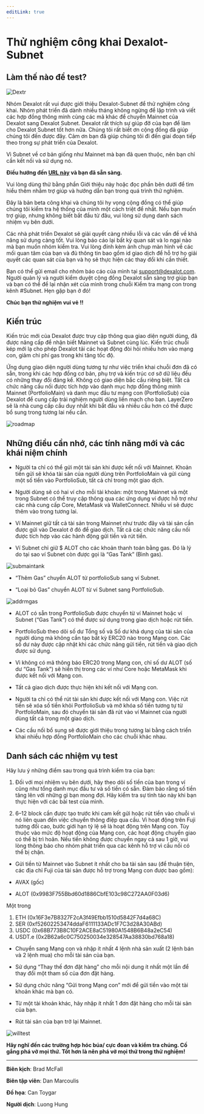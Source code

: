 ```yaml
---
editLink: true
---
```


# Thử nghiệm công khai Dexalot-Subnet

 ## Làm thế nào để test?

![Dextr](/images/howtotest/dextrcomp.png)

Nhóm Dexalot rất vui được giới thiệu Dexalot-Subnet để thử nghiệm công khai. Nhóm phát triển đã dành nhiều tháng không ngừng để lập trình và viết các hợp đồng thông minh cùng các mã khác để chuyển Mainnet của Dexalot sang Dexalot Subnet. Dexalot rất thích sự giúp đỡ của bạn để làm cho Dexalot Subnet tốt hơn nữa. Chúng tôi rất biết ơn cộng đồng đã giúp chúng tôi đến được đây. Cảm ơn bạn đã giúp chúng tôi đi đến giai đoạn tiếp theo trong sự phát triển của Dexalot.

Vì Subnet về cơ bản giống như Mainnet mà bạn đã quen thuộc, nên bạn chỉ cần kết nối và sử dụng nó.

**Điều hướng đến [URL này](https://app.dexalot-test.com/trade) và bạn đã sẵn sàng.**

Vui lòng dùng thử bằng phần Giới thiệu này hoặc đọc phần bên dưới để tìm hiểu thêm nhằm trợ giúp và hướng dẫn bạn trong quá trình thử nghiệm.

<VidStack src="youtube/vRvaswPuMNg" />

Đây là bản beta công khai và chúng tôi hy vọng cộng đồng có thể giúp chúng tôi kiểm tra hệ thống của mình một cách triệt để nhất. Nếu bạn muốn trợ giúp, nhưng không biết bắt đầu từ đâu, vui lòng sử dụng danh sách nhiệm vụ bên dưới.

Các nhà phát triển Dexalot sẽ giải quyết càng nhiều lỗi và các vấn đề về khả năng sử dụng càng tốt. Vui lòng báo cáo lại bất kỳ quan sát và lo ngại nào mà bạn muốn nhóm kiểm tra. Vui lòng đính kèm ảnh chụp màn hình về các mối quan tâm của bạn và đủ thông tin bao gồm id giao dịch để hỗ trợ họ giải quyết các quan sát của bạn và họ sẽ thực hiện các thay đổi khi cần thiết.

Bạn có thể gửi email cho nhóm báo cáo của mình tại [support@dexalot.com](support@dexalot.com). Người quản lý và người kiểm duyệt cộng đồng Dexalot sẵn sàng trợ giúp bạn và bạn có thể để lại nhận xét của mình trong chuỗi Kiểm tra mạng con trong kênh #Subnet. Hẹn gặp bạn ở đó!

**Chúc bạn thử nghiệm vui vẻ !!**

## **Kiến ​​​​trúc**

Kiến trúc mới của Dexalot được truy cập thông qua giao diện người dùng, đã được nâng cấp để nhận biết Mainnet và Subnet cùng lúc. Kiến trúc chuỗi kép mới lạ cho phép Dexalot tải các hoạt động đòi hỏi nhiều hơn vào mạng con, giảm chi phí gas trong khi tăng tốc độ.

Ứng dụng giao diện người dùng tương tự như việc triển khai chuỗi đơn đã có sẵn, trong khi các hợp đồng cơ bản, phụ trợ và kiến ​​trúc cơ sở dữ liệu đều có những thay đổi đáng kể. Không có giao diện bắc cầu riêng biệt. Tất cả chức năng cầu nối được tích hợp vào danh mục hợp đồng thông minh Mainnet (PortfolioMain) và danh mục đầu tư mạng con (PortfolioSub) của Dexalot để cung cấp trải nghiệm người dùng liền mạch cho bạn. LayerZero sẽ là nhà cung cấp cầu duy nhất khi bắt đầu và nhiều cầu hơn có thể được bổ sung trong tương lai nếu cần.

![roadmap](/images/howtotest/roadmp.png)


## Những điều cần nhớ, các tính năng mới và các khái niệm chính

* Người ta chỉ có thể gửi một tài sản khi được kết nối với Mainnet. Khoản tiền gửi sẽ khóa tài sản của người dùng trên PortfolioMain và gửi cùng một số tiền vào PortfolioSub, tất cả chỉ trong một giao dịch.

* Người dùng sẽ có hai ví cho mỗi tài khoản: một trong Mainnet và một trong Subnet có thể truy cập thông qua các ứng dụng ví được hỗ trợ như các nhà cung cấp Core, MetaMask và WalletConnect. Nhiều ví sẽ được thêm vào trong tương lai.

* Ví Mainnet giữ tất cả tài sản trong Mainnet như trước đây và tài sản cần được gửi vào Dexalot ở đó để giao dịch. Tất cả các chức năng cầu nối được tích hợp vào các hành động gửi tiền và rút tiền.

* Ví Subnet chỉ giữ $ ALOT cho các khoản thanh toán bằng gas. Đó là lý do tại sao ví Subnet còn được gọi là “Gas Tank” (Bình gas).

![submaintank](/images/howtotest/submaintank.png)

* “Thêm Gas” chuyển ALOT từ portfolioSub sang ví Subnet.

* “Loại bỏ Gas” chuyển ALOT từ ví Subnet sang PortfolioSub.

![addrmgas](/images/howtotest/addrmgas.png)

* ALOT có sẵn trong PortfolioSub được chuyển từ ví Mainnet hoặc ví Subnet (“Gas Tank”) có thể được sử dụng trong giao dịch hoặc rút tiền.

* PortfolioSub theo dõi số dư Tổng số và Số dư khả dụng của tài sản của người dùng mà không cần tạo bất kỳ ERC20 nào trong Mạng con. Các số dư này được cập nhật khi các chức năng gửi tiền, rút ​​tiền và giao dịch được sử dụng.

* Vì không có mã thông báo ERC20 trong Mạng con, chỉ số dư ALOT (số dư “Gas Tank”) sẽ hiển thị trong các ví như Core hoặc MetaMask khi được kết nối với Mạng con.

* Tất cả giao dịch được thực hiện khi kết nối với Mạng con.

* Người ta chỉ có thể rút tài sản khi được kết nối với Mạng con. Việc rút tiền sẽ xóa số tiền khỏi PortfolioSub và mở khóa số tiền tương tự từ PortfolioMain, sau đó chuyển tài sản đã rút vào ví Mainnet của người dùng tất cả trong một giao dịch.

* Các cầu nối bổ sung sẽ được giới thiệu trong tương lai bằng cách triển khai nhiều hợp đồng PortfolioMain cho các chuỗi khác nhau.


## Danh sách các nhiệm vụ test

Hãy lưu ý những điểm sau trong quá trình kiểm tra của bạn:

1. Đối với mọi nhiệm vụ bên dưới, hãy theo dõi số tiền của bạn trong ví cũng như tổng danh mục đầu tư và số tiền có sẵn. Đảm bảo rằng số tiền tăng lên với những gì bạn mong đợi. Hãy kiểm tra sự tỉnh táo này khi bạn thực hiện với các bài test của mình.

2. 6–12 block cần được tạo trước khi cam kết gửi hoặc rút tiền vào chuỗi vì nó liên quan đến việc chuyển thông điệp qua cầu. Vì hoạt động trên Fuji tương đối cao, bước giới hạn tỷ lệ sẽ là hoạt động trên Mạng con. Tùy thuộc vào mức độ hoạt động của Mạng con, các hoạt động chuyển giao có thể bị trì hoãn. Nếu tiền không được chuyển ngay cả sau 1 giờ, vui lòng thông báo cho nhóm phát triển qua các kênh hỗ trợ vì cầu nối có thể bị chặn.

* Gửi tiền từ Mainnet vào Subnet ít nhất cho ba tài sản sau (để thuận tiện, các địa chỉ Fuji của tài sản được hỗ trợ trong Mạng con được bao gồm):

* AVAX (gốc)

* ALOT (0x9983F755Bbd60d1886CbfE103c98C272AA0F03d6)

Một trong

1. ETH (0x16F3e7B8327F2cA3f49Efbb1510d5842F7d4a68C)
2. SER (0xf52602253474ddaF6111133ADc1F7C3d28A30ABd)
3. USDC (0x68B773B8C10F2ACE8aC51980A1548B6B48a2eC54)
4. USDT.e (0x2B62a6c0C750250034e328547Aa38830bd768a18)

* Chuyển sang Mạng con và nhập ít nhất 4 lệnh nhà sản xuất (2 lệnh bán và 2 lệnh mua) cho mỗi tài sản của bạn.

* Sử dụng “Thay thế đơn đặt hàng” cho mỗi nội dung ít nhất một lần để thay đổi một tham số của đơn đặt hàng.

* Sử dụng chức năng “Gửi trong Mạng con” mới để gửi tiền vào một tài khoản khác mà bạn có.

* Từ một tài khoản khác, hãy nhập ít nhất 1 đơn đặt hàng cho mỗi tài sản của bạn.

* Rút tài sản của bạn trở lại Mainnet.

![willtest](/images/howtotest/dextrbarttest.png)

**Hãy nghĩ đến các trường hợp hóc búa/ cực đoan và kiểm tra chúng. Cố gắng phá vỡ mọi thứ. Tốt hơn là nên phá vỡ mọi thứ trong thử nghiệm!**


---
**Biên kịch**: Brad McFall

**Biên tập viên**: Dan Marcoulis

**Đồ họa**: Can Toygar

**Người dịch**: Luong Hung
